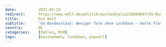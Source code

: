 ```yaml
---
date:          2021-03-22
redirect:      https://www.welt.de/politik/ausland/plus228894847/US-Bundesstaat-Weniger-Tote-ohne-Lockdown-Hatte-Florida-am-Ende-doch-recht.html
title:         Die Welt
subtitle:      'US-Bundesstaat: Weniger Tote ohne Lockdown – Hatte Florida am Ende doch recht?'
country:       DE
categories:    [Zahlen, MSM]
tags:          [massnahmen, lockdown, paywall]
---
```

